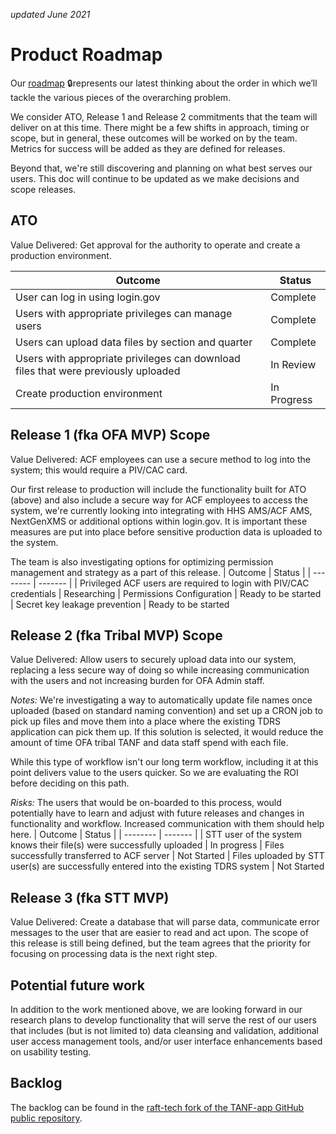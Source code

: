 _updated June 2021_
# Product Roadmap
Our [roadmap](https://app.mural.co/t/officeoffamilyassistance2744/m/officeoffamilyassistance2744/1617994644349/6047bad9ed365b22986e52f5d9f01aac32286ae9) :lock:represents our latest thinking about the order in which we’ll tackle the various pieces of the overarching problem.

We consider ATO, Release 1 and Release 2 commitments that the team will deliver on at this time. There might be a few shifts in approach, timing or scope, but in general, these outcomes will be worked on by the team. Metrics for success will be added as they are defined for releases.

Beyond that, we're still discovering and planning on what best serves our users. This doc will continue to be updated as we make decisions and scope releases. 

## ATO  
Value Delivered: Get approval for the authority to operate and create a production environment. 

| Outcome | Status | 
| -------- | ------- | 
| User can log in using login.gov | Complete
| Users with appropriate privileges can manage users | Complete
| Users can upload data files by section and quarter | Complete
| Users with appropriate privileges can download files that were previously uploaded     | In Review
|Create production environment | In Progress

## Release 1 (fka OFA MVP) Scope
Value Delivered: ACF employees can use a secure method to log into the system; this would require a PIV/CAC card.

Our first release to production will include the functionality built for ATO (above) and also include a secure way for ACF employees to access the system, we're currently looking into integrating with HHS AMS/ACF AMS, NextGenXMS or additional options within login.gov. It is important these measures are put into place before sensitive production data is uploaded to the system.

The team is also investigating options for optimizing permission management and strategy as a part of this release. 
| Outcome | Status | 
| -------- | ------- | 
| Privileged ACF users are required to login with PIV/CAC credentials | Researching
| Permissions Configuration | Ready to be started
| Secret key leakage prevention | Ready to be started


## Release 2 (fka Tribal MVP) Scope

Value Delivered: Allow users to securely upload data into our system, replacing a less secure way of doing so while increasing communication with the users and not increasing burden for OFA Admin staff.

_Notes:_ We're investigating a way to automatically update file names once uploaded (based on standard naming convention) and set up a CRON job to pick up files and move them into a place where the existing TDRS application can pick them up. If this solution is selected, it would reduce the amount of time OFA tribal TANF and data staff spend with each file. 

While this type of workflow isn't our long term workflow, including it at this point delivers value to the users quicker. So we are evaluating the ROI before deciding on this path.

_Risks:_ The users that would be on-boarded to this process, would potentially have to learn and adjust with future releases and changes in functionality and workflow. Increased communication with them should help here.
| Outcome | Status | 
| -------- | ------- | 
| STT user of the system knows their file(s) were successfully uploaded | In progress
| Files successfully transferred to ACF server | Not Started
| Files uploaded by STT user(s) are successfully entered into the existing TDRS system | Not Started

## Release 3 (fka STT MVP)
Value Delivered: Create a database that will parse data, communicate error messages to the user that are easier to read and act upon. The scope of this release is still being defined, but the team agrees that the priority for focusing on processing data is the next right step.

## Potential future work
In addition to the work mentioned above, we are looking forward in our research plans to develop functionality that will serve the rest of our users that includes (but is not limited to) data cleansing and validation, additional user access management tools, and/or user interface enhancements based on usability testing. 
## Backlog
The backlog can be found in the [raft-tech fork of the TANF-app GitHub public repository](https://github.com/raft-tech/TANF-app/issues).
